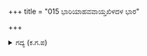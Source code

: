 +++
title = "015 ಭಾರಿಯಾಹವವಾಯ್ತಖಿಳದಳ ಭಾರ"

+++

<details><summary>ಗದ್ಯ (ಕ.ಗ.ಪ) </summary>

15. ಭಾರಿ ಯುದ್ಧ ನಡೆಯಿತು. ಸಾತ್ಯಕಿಯ ಎಲ್ಲ ಸೈನಿಕರ ಭಾರವು ದೇವಲೋಕದ ನಾರಿಯರ ತೋಳಿನಲ್ಲಿ ಬಿದ್ದಿತು. ನೆಲದ ಋಣ ಹರಿದುದು ಕಾಣುತಿತ್ತು. ಹೋರಾಡಿದರೆ ಪ್ರಯೋಜನವಿಲ್ಲ ಎಂದು ಪರಿವಾರ ಕೂಗಿತು. ಆಗ ಭೀಮನು ಪಾಂಡ್ಯ, ಕೈಕೆಯ, ಕೇರಳದವರನ್ನು ಹಿಂದಿಕ್ಕಿ  ಸಾತ್ಯಕಿಗೆ ಬೆಂಬಲವಾಗಿ ಬಂದನು.
</details>
